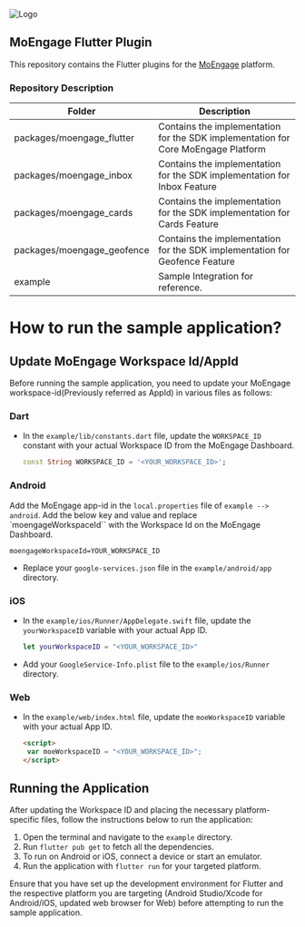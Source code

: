 ![Logo](/.github/logo.png)

## MoEngage Flutter Plugin

This repository contains the Flutter plugins for the [MoEngage](https://www.moengage.com) platform.

### Repository Description

| Folder                      | Description                                                                       |
|-----------------------------|-----------------------------------------------------------------------------------|
| packages/moengage_flutter   | Contains the implementation for the SDK implementation for Core MoEngage Platform |
| packages/moengage_inbox     | Contains the implementation for the SDK implementation for Inbox Feature          |
| packages/moengage_cards     | Contains the implementation for the SDK implementation for Cards Feature          |
| packages/moengage_geofence  | Contains the implementation for the SDK implementation for Geofence Feature       |
| example                     | Sample Integration for reference.                                                 |

# How to run the sample application?

## Update MoEngage Workspace Id/AppId

Before running the sample application, you need to update your MoEngage workspace-id(Previously referred as AppId)  in various files as follows:

### Dart

- In the `example/lib/constants.dart` file, update the `WORKSPACE_ID` constant with your actual Workspace ID from the MoEngage Dashboard.

    ```dart
    const String WORKSPACE_ID = '<YOUR_WORKSPACE_ID>';
    ```

### Android
Add the MoEngage app-id in the `local.properties` file of `example --> android`. Add the below key and value and replace `moengageWorkspaceId`` with the Workspace Id on the MoEngage Dashboard.
```
moengageWorkspaceId=YOUR_WORKSPACE_ID
```
- Replace your `google-services.json` file in the `example/android/app` directory.

### iOS

- In the `example/ios/Runner/AppDelegate.swift` file, update the `yourWorkspaceID` variable with your actual App ID.

    ```swift
    let yourWorkspaceID = "<YOUR_WORKSPACE_ID>"
    ```

- Add your `GoogleService-Info.plist` file to the `example/ios/Runner` directory.

### Web

- In the `example/web/index.html` file, update the `moeWorkspaceID` variable with your actual App ID.

    ```html
    <script>
     var moeWorkspaceID = "<YOUR_WORKSPACE_ID>";
    </script>
    ```

## Running the Application

After updating the Workspace ID and placing the necessary platform-specific files, follow the instructions below to run the application:

1. Open the terminal and navigate to the `example` directory.
2. Run `flutter pub get` to fetch all the dependencies.
3. To run on Android or iOS, connect a device or start an emulator.
4. Run the application with `flutter run` for your targeted platform.

Ensure that you have set up the development environment for Flutter and the respective platform you are targeting (Android Studio/Xcode for Android/iOS, updated web browser for Web) before attempting to run the sample application.